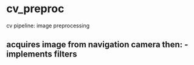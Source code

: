 # cv_preproc

cv pipeline: image preprocessing


acquires image from navigation camera then:
-implements filters
-
